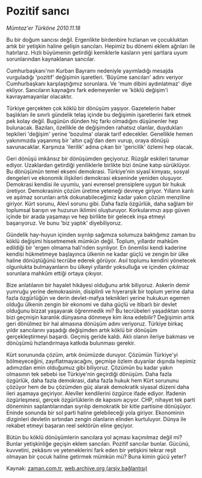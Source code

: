 # Pozitif sancı

*Mümtaz'er Türköne 2010.11.18*

<td class="news-spot">
<p>Bu bir doğum sancısı değil. Ergenlikte birdenbire hızlanan ve çocukluktan artık bir yetişkin haline gelişin sancıları. Hepimiz bu dönemi eklem ağrıları ile hatırlarız. Hızlı büyümenin getirdiği kemiklerle kasların yeni şartlara uyum sorunlarından kaynaklanan sancılar.</p>
<p><p>Cumhurbaşkanı'nın Kurban Bayramı nedeniyle yayımladığı mesajda vurguladığı 'pozitif' değişimin işaretleri. 'Büyüme sancıları' adını veriyor Cumhurbaşkanı karşılaştığımız sorunlara. Ve 'mum dibini aydınlatmaz' diye ekliyor. Sancıların kaynağını fark edemeyenler ve 'köklü değişim'i kavrayamayanlar olacaktır.
<p> Türkiye gerçekten çok köklü bir dönüşüm yaşıyor. Gazetelerin haber başlıkları ile sınırlı gündelik telaş içinde bu değişimin işaretlerini fark etmek pek kolay değil. Bugünün dünden hiç farkı olmadığını düşünenler hep bulunacak. Bazıları, özellikle de değişimden rahatsız olanlar, duydukları tepkileri 'değişim' yerine 'bozulma' olarak tarif edecekler. Genellikle hemen yakınımızda yaşanmış bir 'altın çağ'dan dem vurup, oraya dönüşü savunacaklar. Karşınıza 'ilerilik' adına çıkan bir 'gericilik' özlemi hep olacak.
<p> Geri dönüşü imkânsız bir dönüşümden geçiyoruz. Rüzgâr eskileri tarumar ediyor. Uzaklardan getirdiği yeniliklerle birlikte bizi önüne katıp sürüklüyor. Bu dönüşümün temel ekseni demokrasi. Türkiye'nin siyasî kimyası, sosyal dengeleri ve ekonomik ilişkileri demokrasi ekseninde yeniden oluşuyor. Demokrasi kendisi ile uyumlu, yani evrensel prensiplere uygun bir hukuk üretiyor. Demokrasinin çözüm üretme yeteneği devreye giriyor. Yılların kanlı ve aşılmaz sorunları artık dokunabileceğimiz kadar yakın çözüm menziline giriyor. Kürt sorunu, Alevî sorunu gibi. Daha fazla özgürlük, daha sağlam bir toplumsal barışın ve huzurun iklimini oluşturuyor. Korkularımızı aşıp güven içinde bir arada yaşamayı ve hep birlikte bir gelecek inşa etmeyi başarıyoruz. Ve bunu 'biz yaptık' diyebiliyoruz.
<p> Gündelik hay-huyun içinden sıyrılıp sağımıza solumuza baktığımız zaman bu köklü değişimi hissetmemek mümkün değil. Toplum, yıllardır mahkûm edildiği bir 'ergen olmama hali'nden sıyrılıyor. En önemlisi kendi kaderine kendisi hükmetmeye başlayınca ülkenin ne kadar güçlü ve zengin bir ülke haline dönüştüğünü tecrübe ederek görüyor. Asıl toplumu kendini yönetecek olgunlukta bulmayanların bu ülkeyi yıllardır yoksulluğa ve içinden çıkılmaz sorunlara mahkûm ettiği ortaya çıkıyor.
<p> Bize anlatılanın bir hayalet hikâyesi olduğunu artık biliyoruz. Askerin demir yumruğu yerine demokrasinin, disiplinli ve hiyerarşik bir toplum yerine daha fazla özgürlüğün ve derin devlet-mafya teknikleri yerine hukukun egemen olduğu ülkenin zengin bir ekonomi ve daha güçlü ve itibarlı bir devlet olduğunu bizzat yaşayarak öğrenmedik mi? Bu tecrübeleri yaşadıktan sonra bizi geçmişin karanlık dünyasına dönmeye kim ikna edebilir? Değişimin artık geri dönülmez bir hal almasına dönüşüm adını veriyoruz. Türkiye birkaç yıldır sancılarını yaşadığı değişimden artık köklü bir dönüşüm gerçekleştirmeyi başardı. Geçmiş geride kaldı. Aklı olanın ileriye bakması ve dönüşümü hızlandırmaya katkıda bulunması gerekir.
<p> Kürt sorununda çözüm, artık önümüzde duruyor. Çözümün Türkiye'yi bölmeyeceğini, zayıflatmayacağını, geçmişe özlem duyanlar dışında hepimiz adımızdan emin olduğumuz gibi biliyoruz. Çözümün bu kadar yakın olmasının tek sebebi ise Türkiye'nin geçirdiği dönüşüm. Daha fazla özgürlük, daha fazla demokrasi, daha fazla hukuk hem Kürt sorununu çözüyor hem de bu çözümden güç alarak demokratik siyasal düzeni daha ileri aşamaya geçiriyor. Alevîler kendilerini özgürce ifade ediyor. İfadenin özgürleşmesi, gerçek özgürlüklerin de kapısını açıyor. CHP, nihayet tek parti döneminin saplantılarından sıyrılıp demokratik bir kitle partisine dönüşüyor. Eninde sonunda bir sol parti haline gelebileceği yola giriyor. Ekonominin dizginleri devletin sırtından zengin olanların elinden kurtuluyor. Dünya ile rekabet etmeyi başaran reel sektörün eline geçiyor.
<p> Bütün bu köklü dönüşümlerin sancılara yol açması kaçınılmaz değil mi? Bunlar yetişkinliğe geçişin eklem sancıları. Pozitif sancılar bunlar. Gücünü, kuvvetini, zekâsını ve yeteneklerini fark eden bir yetişkini tekrar reşit olmayan bir çocuk haline getirmek mümkün mü? Buna kimin gücü yeter? </p>
<a href="http://web.archive.org/web/20101130160039/mailto:m.turkone@zaman.com.tr">
</a></p></p></p></p></p></p></p></td>

Kaynak: [zaman.com.tr](http://zaman.com.tr/yazar.do?yazino=1054081), [web.archive.org (arşiv bağlantısı)](http://web.archive.org/web/20101130160039/http://zaman.com.tr/yazar.do?yazino=1054081)
